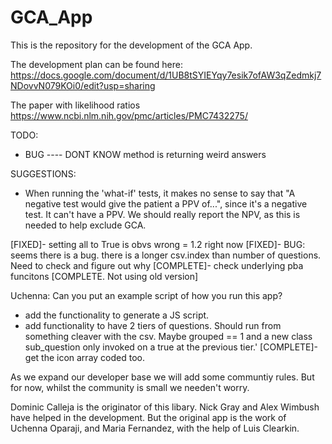 # GCA_App

This is the repository for the development of the GCA App. 

The development plan can be found here:
https://docs.google.com/document/d/1UB8tSYIEYqy7esik7ofAW3qZedmkj7NDovvN079KOi0/edit?usp=sharing

The paper with likelihood ratios
https://www.ncbi.nlm.nih.gov/pmc/articles/PMC7432275/

TODO: 
- BUG ---- DONT KNOW method is returning weird answers

SUGGESTIONS:
- When running the 'what-if' tests, it makes no sense to say that "A negative test would give the patient a PPV of...", since it's a negative test. It can't have a PPV. We should really report the NPV, as this is needed to help exclude GCA.


[FIXED]- setting all to True is obvs wrong = 1.2 right now 
[FIXED]- BUG: seems there is a bug. there is a longer csv.index than number of questions. Need to check and figure out why
[COMPLETE]- check underlying pba funcitons [COMPLETE. Not using old version]

Uchenna: Can you put an example script of how you run this app?

- add the functionality to generate a JS script. 
- add functionality to have 2 tiers of questions. Should run from something cleaver with the csv. Maybe grouped == 1 and a new class sub_question only invoked on a true at the previous tier.' 
[COMPLETE]- get the icon array coded too. 



As we expand our developer base we will add some communtiy rules. But for now, whilst the community is small we needen't worry. 

Dominic Calleja is the originator of this libary. Nick Gray and Alex Wimbush have helped in the development. 
But the original app is the work of Uchenna Oparaji, and Maria Fernandez, with the help of Luis Clearkin. 





